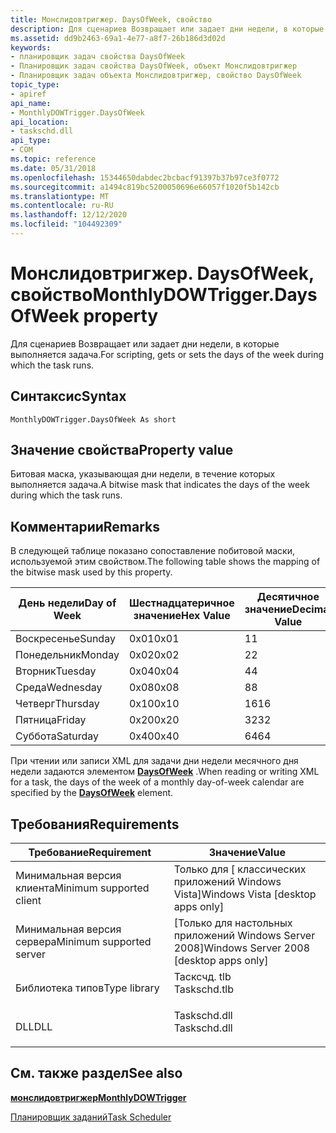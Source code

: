 ```yaml
---
title: Монслидовтригжер. DaysOfWeek, свойство
description: Для сценариев Возвращает или задает дни недели, в которые выполняется задача.
ms.assetid: dd9b2463-69a1-4e77-a8f7-26b186d3d02d
keywords:
- планировщик задач свойства DaysOfWeek
- Планировщик задач свойства DaysOfWeek, объект Монслидовтригжер
- Планировщик задач объекта Монслидовтригжер, свойство DaysOfWeek
topic_type:
- apiref
api_name:
- MonthlyDOWTrigger.DaysOfWeek
api_location:
- taskschd.dll
api_type:
- COM
ms.topic: reference
ms.date: 05/31/2018
ms.openlocfilehash: 15344650dabdec2bcbacf91397b37b97ce3f0772
ms.sourcegitcommit: a1494c819bc5200050696e66057f1020f5b142cb
ms.translationtype: MT
ms.contentlocale: ru-RU
ms.lasthandoff: 12/12/2020
ms.locfileid: "104492309"
---
```

# <a name="monthlydowtriggerdaysofweek-property"></a><span data-ttu-id="8a892-106">Монслидовтригжер. DaysOfWeek, свойство</span><span class="sxs-lookup"><span data-stu-id="8a892-106">MonthlyDOWTrigger.DaysOfWeek property</span></span>

<span data-ttu-id="8a892-107">Для сценариев Возвращает или задает дни недели, в которые выполняется задача.</span><span class="sxs-lookup"><span data-stu-id="8a892-107">For scripting, gets or sets the days of the week during which the task runs.</span></span>

## <a name="syntax"></a><span data-ttu-id="8a892-108">Синтаксис</span><span class="sxs-lookup"><span data-stu-id="8a892-108">Syntax</span></span>


```VB
MonthlyDOWTrigger.DaysOfWeek As short
```



## <a name="property-value"></a><span data-ttu-id="8a892-109">Значение свойства</span><span class="sxs-lookup"><span data-stu-id="8a892-109">Property value</span></span>

<span data-ttu-id="8a892-110">Битовая маска, указывающая дни недели, в течение которых выполняется задача.</span><span class="sxs-lookup"><span data-stu-id="8a892-110">A bitwise mask that indicates the days of the week during which the task runs.</span></span>

## <a name="remarks"></a><span data-ttu-id="8a892-111">Комментарии</span><span class="sxs-lookup"><span data-stu-id="8a892-111">Remarks</span></span>

<span data-ttu-id="8a892-112">В следующей таблице показано сопоставление побитовой маски, используемой этим свойством.</span><span class="sxs-lookup"><span data-stu-id="8a892-112">The following table shows the mapping of the bitwise mask used by this property.</span></span>



| <span data-ttu-id="8a892-113">День недели</span><span class="sxs-lookup"><span data-stu-id="8a892-113">Day of Week</span></span> | <span data-ttu-id="8a892-114">Шестнадцатеричное значение</span><span class="sxs-lookup"><span data-stu-id="8a892-114">Hex Value</span></span> | <span data-ttu-id="8a892-115">Десятичное значение</span><span class="sxs-lookup"><span data-stu-id="8a892-115">Decimal Value</span></span> |
|-------------|-----------|---------------|
| <span data-ttu-id="8a892-116">Воскресенье</span><span class="sxs-lookup"><span data-stu-id="8a892-116">Sunday</span></span>      | <span data-ttu-id="8a892-117">0x01</span><span class="sxs-lookup"><span data-stu-id="8a892-117">0x01</span></span>      | <span data-ttu-id="8a892-118">1</span><span class="sxs-lookup"><span data-stu-id="8a892-118">1</span></span>             |
| <span data-ttu-id="8a892-119">Понедельник</span><span class="sxs-lookup"><span data-stu-id="8a892-119">Monday</span></span>      | <span data-ttu-id="8a892-120">0x02</span><span class="sxs-lookup"><span data-stu-id="8a892-120">0x02</span></span>      | <span data-ttu-id="8a892-121">2</span><span class="sxs-lookup"><span data-stu-id="8a892-121">2</span></span>             |
| <span data-ttu-id="8a892-122">Вторник</span><span class="sxs-lookup"><span data-stu-id="8a892-122">Tuesday</span></span>     | <span data-ttu-id="8a892-123">0x04</span><span class="sxs-lookup"><span data-stu-id="8a892-123">0x04</span></span>      | <span data-ttu-id="8a892-124">4</span><span class="sxs-lookup"><span data-stu-id="8a892-124">4</span></span>             |
| <span data-ttu-id="8a892-125">Среда</span><span class="sxs-lookup"><span data-stu-id="8a892-125">Wednesday</span></span>   | <span data-ttu-id="8a892-126">0x08</span><span class="sxs-lookup"><span data-stu-id="8a892-126">0x08</span></span>      | <span data-ttu-id="8a892-127">8</span><span class="sxs-lookup"><span data-stu-id="8a892-127">8</span></span>             |
| <span data-ttu-id="8a892-128">Четверг</span><span class="sxs-lookup"><span data-stu-id="8a892-128">Thursday</span></span>    | <span data-ttu-id="8a892-129">0x10</span><span class="sxs-lookup"><span data-stu-id="8a892-129">0x10</span></span>      | <span data-ttu-id="8a892-130">16</span><span class="sxs-lookup"><span data-stu-id="8a892-130">16</span></span>            |
| <span data-ttu-id="8a892-131">Пятница</span><span class="sxs-lookup"><span data-stu-id="8a892-131">Friday</span></span>      | <span data-ttu-id="8a892-132">0x20</span><span class="sxs-lookup"><span data-stu-id="8a892-132">0x20</span></span>      | <span data-ttu-id="8a892-133">32</span><span class="sxs-lookup"><span data-stu-id="8a892-133">32</span></span>            |
| <span data-ttu-id="8a892-134">Суббота</span><span class="sxs-lookup"><span data-stu-id="8a892-134">Saturday</span></span>    | <span data-ttu-id="8a892-135">0x40</span><span class="sxs-lookup"><span data-stu-id="8a892-135">0x40</span></span>      | <span data-ttu-id="8a892-136">64</span><span class="sxs-lookup"><span data-stu-id="8a892-136">64</span></span>            |



 

<span data-ttu-id="8a892-137">При чтении или записи XML для задачи дни недели месячного дня недели задаются элементом [**DaysOfWeek**](taskschedulerschema-daysofweek-monthlydayofweekscheduletype-element.md) .</span><span class="sxs-lookup"><span data-stu-id="8a892-137">When reading or writing XML for a task, the days of the week of a monthly day-of-week calendar are specified by the [**DaysOfWeek**](taskschedulerschema-daysofweek-monthlydayofweekscheduletype-element.md) element.</span></span>

## <a name="requirements"></a><span data-ttu-id="8a892-138">Требования</span><span class="sxs-lookup"><span data-stu-id="8a892-138">Requirements</span></span>



| <span data-ttu-id="8a892-139">Требование</span><span class="sxs-lookup"><span data-stu-id="8a892-139">Requirement</span></span> | <span data-ttu-id="8a892-140">Значение</span><span class="sxs-lookup"><span data-stu-id="8a892-140">Value</span></span> |
|-------------------------------------|-----------------------------------------------------------------------------------------|
| <span data-ttu-id="8a892-141">Минимальная версия клиента</span><span class="sxs-lookup"><span data-stu-id="8a892-141">Minimum supported client</span></span><br/> | <span data-ttu-id="8a892-142">Только для \[ классических приложений Windows Vista\]</span><span class="sxs-lookup"><span data-stu-id="8a892-142">Windows Vista \[desktop apps only\]</span></span><br/>                                          |
| <span data-ttu-id="8a892-143">Минимальная версия сервера</span><span class="sxs-lookup"><span data-stu-id="8a892-143">Minimum supported server</span></span><br/> | <span data-ttu-id="8a892-144">\[Только для настольных приложений Windows Server 2008\]</span><span class="sxs-lookup"><span data-stu-id="8a892-144">Windows Server 2008 \[desktop apps only\]</span></span><br/>                                    |
| <span data-ttu-id="8a892-145">Библиотека типов</span><span class="sxs-lookup"><span data-stu-id="8a892-145">Type library</span></span><br/>             | <dl> <span data-ttu-id="8a892-146"><dt>Тасксчд. tlb</dt></span><span class="sxs-lookup"><span data-stu-id="8a892-146"><dt>Taskschd.tlb</dt></span></span> </dl> |
| <span data-ttu-id="8a892-147">DLL</span><span class="sxs-lookup"><span data-stu-id="8a892-147">DLL</span></span><br/>                      | <dl> <span data-ttu-id="8a892-148"><dt>Taskschd.dll</dt></span><span class="sxs-lookup"><span data-stu-id="8a892-148"><dt>Taskschd.dll</dt></span></span> </dl> |



## <a name="see-also"></a><span data-ttu-id="8a892-149">См. также раздел</span><span class="sxs-lookup"><span data-stu-id="8a892-149">See also</span></span>

<dl> <dt>

[<span data-ttu-id="8a892-150">**монслидовтригжер**</span><span class="sxs-lookup"><span data-stu-id="8a892-150">**MonthlyDOWTrigger**</span></span>](monthlydowtrigger.md)
</dt> <dt>

[<span data-ttu-id="8a892-151">Планировщик заданий</span><span class="sxs-lookup"><span data-stu-id="8a892-151">Task Scheduler</span></span>](task-scheduler-start-page.md)
</dt> </dl>

 

 





